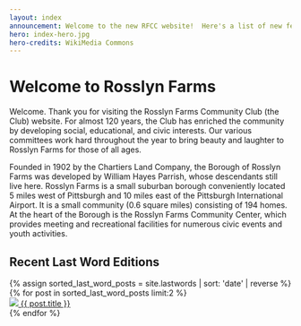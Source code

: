 ```yaml
---
layout: index
announcement: Welcome to the new RFCC website!  Here's a list of new features that will be added soon&#58; <b>an event calendar</b>, <b>an archive of Last Word editions</b>, and <b>more information on The Club</b>.  Stay tuned!
hero: index-hero.jpg
hero-credits: WikiMedia Commons
---
```


<!-- <div class="grid-x">
  <div class="cell center">
    <span class="announcement">A new and improved website is coming soon - stay tuned.</span>
    <img src="/assets/img/hero.svg" />
  </div>
</div> -->

# Welcome to Rosslyn Farms

Welcome. Thank you for visiting the Rosslyn Farms Community Club (the Club) website. For almost 120 years, the Club has enriched the community by developing social, educational, and civic interests. Our various committees work hard throughout the year to bring beauty and laughter to Rosslyn Farms for those of all ages.

Founded in 1902 by the Chartiers Land Company, the Borough of Rosslyn Farms was developed by William Hayes Parrish, whose descendants still live here.  Rosslyn Farms is a small suburban borough conveniently located 5 miles west of Pittsburgh and 10 miles east of the Pittsburgh International Airport. It is a small community (0.6 square miles) consisting of 194 homes. At the heart of the Borough is the Rosslyn Farms Community Center, which provides meeting and recreational facilities for numerous civic events and youth activities.

<h2>Recent Last Word Editions</h2>
<div class="grid-x">
  {% assign sorted_last_word_posts = site.lastwords | sort: 'date' | reverse %}
  {% for post in sorted_last_word_posts limit:2 %}
    <div class="cell large-4">
      <a href="/assets/pdf/lastwords/{{ post.pdf }}" target="_blank">
        <div class="card">
          <!-- <img src="https://via.placeholder.com/256.png" /> -->
          <img src="/assets/img/lastwords/{{ post.thumb }}" />
          <span class="title">{{ post.title }}</span>
        </div>
      </a>
    </div>
  {% endfor %}
</div>

<!-- <div class="grid-x">
  <div class="cell medium-4 large-12">

  </div>

  <div class="cell medium-4 large-12">
    <h2>Quick Links</h2>
    <div class="grid-x">
      <div class="cell large-4">
        Links
      </div>
      <div class="cell large-4">
        Links
      </div>
      <div class="cell large-4">
        Links
      </div>
    </div>
  </div>

  <div class="cell medium-4 large-12">
    <h2>News</h2>
    <div class="grid-x">
      <div class="cell large-4">
        News
      </div>
      <div class="cell large-4">
        News
      </div>
      <div class="cell large-4">
        News
      </div>
    </div>
  </div>
</div> -->
